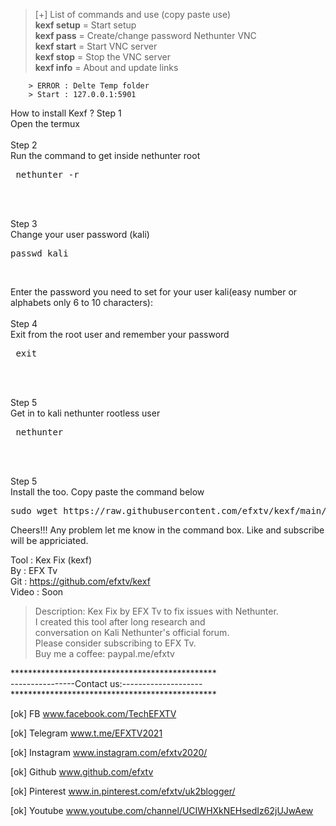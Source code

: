 
>[+] List of commands and use (copy paste use)<br />
	 <b>kexf setup</b> = Start setup<br />
	 <b>kexf pass</b>  = Create/change password Nethunter VNC<br />
	 <b>kexf start</b> = Start VNC server<br />
	 <b>kexf stop</b>  = Stop the VNC server<br />
	 <b>kexf info</b>  = About and update links<br />
		
		> ERROR : Delte Temp folder
		> Start : 127.0.0.1:5901

How to install Kexf ?
Step 1<br />
Open the termux<br /><br />
Step 2<br />
Run the command to get inside nethunter root<br />
<pre> nethunter -r </pre><br /><br />
Step 3<br />
Change your user password (kali)<br />
<pre>passwd kali </pre><br />
Enter the password you need to set for your user kali(easy number or alphabets only 6 to 10 characters):<br /><br />
Step 4<br />
Exit from the root user and remember your password
<pre> exit </pre><br /><br />
Step 5<br />
Get in to kali nethunter rootless user<br />
<pre> nethunter </pre><br /><br />
Step 5<br />
Install the too. Copy paste the command below<br />
<pre>sudo wget https://raw.githubusercontent.com/efxtv/kexf/main/kexf.c;gcc kexf.c;mv a.out kexf;sudo mv kexf /usr/bin/;sudo chmod +x /usr/bin/kexf</pre>
Cheers!!! Any problem let me know in the command box. Like and subscribe will be appriciated.



Tool : Kex Fix (kexf)<br />
By	: EFX Tv<br />
Git	: https://github.com/efxtv/kexf<br />
Video 	: Soon
>Description:
 Kex Fix by EFX Tv to fix issues with Nethunter. <br />
I created this tool after long research and <br />
conversation on Kali Nethunter's official forum.<br />
 Please consider subscribing to EFX Tv.<br />
Buy me a coffee:  paypal.me/efxtv<br />


***********************************************<br />
----------------Contact us:--------------------<br />
***********************************************<br />



 [ok] FB www.facebook.com/TechEFXTV<br />

 [ok] Telegram www.t.me/EFXTV2021 <br />

 [ok] Instagram www.instagram.com/efxtv2020/ <br />

 [ok] Github www.github.com/efxtv <br />

 [ok] Pinterest www.in.pinterest.com/efxtv/uk2blogger/ <br />

 [ok] Youtube www.youtube.com/channel/UCIWHXkNEHsedIz62jUJwAew <br />



